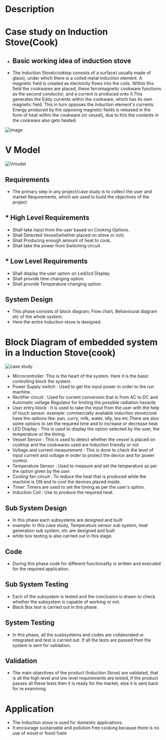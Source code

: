# Description

# Case study on Induction Stove(Cook)
 
* ##  Basic working idea of induction stove
* The Induction Stove\cooktop consists of a surface( usually made of glass), under which  there is a coiled metal induction element. A magnetic field is created as electricity flows into the coils. Within this field the cookwares are placed, these ferromagnetic cookware functions as the second conductor, and a current is produced onto it.This generates the Eddy currents  within the cookware, which has its own magnetic field. This in turn opposes the induction element's currents. Energy produced by the opposing magnetic fields is released in the form of heat within the cookware (or vessel), due to this the contents in the cookware also gets heated.

![image](https://user-images.githubusercontent.com/98839182/154838130-46945582-1240-45e6-977f-aed2dd4fa170.PNG)



# V Model
![Vmodel](https://user-images.githubusercontent.com/98839182/154838144-54c6a596-d881-4a77-a6fc-0df5cc9eb75f.PNG)

## Requirements
* The primary step in any project/case study is to collect the user and market Requirements, which are used to build the objectives of the project
## * High Level Requirements

* Shall take input from the user based on Cooking Options.
* Shall Detected  Vessel(whether placed on stove or not).
* Shall  Producing enough amount of heat to cook.
* Shall take the power from Switching circuit.

 
 ## * Low Level Requirements
 * Shall display the user option on Led/lcd  Display.
 * Shall provide time changing option.
 * Shall provide Temperature changing option.  

 ## System Design
 * This phase consists of block diagram, Flow chart, Behavioural diagram etc of the whole system.
 * Here the entire Induction stove is designed.
 
 # Block Diagram of embedded system in a Induction Stove(cook)
![case study](https://user-images.githubusercontent.com/98839182/154838136-a203cebd-019b-4678-b0f0-a49c12629a5e.PNG)



* Microcontroller :This is the heart of the system. Here it is the basic controlling block the system.
* Power Supply switch :  Used  to get the input power in order to the run machine.
* Rectifier circuit : Used for current conversion that is from AC to DC and Automatic voltage Regulator for limiting the possible  radiation hazards
* User entry block :  It is used to take the input from the user with the help of touch sensor. example: commercially available induction stove\cook have the options like: pan, curry, milk, water, idly, tea etc.There are also some options to set the required time and to increase or decrease heat
* LED Display :  This is used to display the option selected by the user, the temperature or the timing.
* Vessel Sensor : This is used to detect whether the  vessel is placed on cooktop and the cookwares  used are Induction friendly or not
* Voltage and current  measurement :  This is done to check the level of input current and voltage in order to protect the device and for power control.
* Temperature Sensor :  Used to measure and set the temperature as per the option given by the user.
* Cooling fan  circuit :  To reduce the heat that is produced while the machine is ON and to cool the devices placed inside.
* Timer: Timers are used to set the timing as per the user's option.
* Induction Coil :  Use to produce the required heat.

 ## Sub System Design
 * In this phase each subsystems are designed and built
 * example: In this case study, Temperature sensor sub system, heat generation sub system, etc are designed and built
 * white box testing is also carried out in this stage.
 ## Code
 * During this phase code for different functionality is written and executed for the required application.

 ## Sub System Testing
 * Each of the subsystem is tested and the conclusion is drawn to check whether the subsystem is capable of working or not.
 * Black Box test is carried out in this phase.

## System Testing
* In this phase, all the susbsystems and codes are collaborated or integrated and test is carried out. If all the tests are passed then the system is sent for validation.

## Validation
* The main objectives of the product (Induction Stove)  are validated, that is all the high level and low level requirements are tested, if the product passes all these tests then it is ready for the market, else it is sent back for re examining
 


# Application
* The Induction stove is used for domestic applications.
* It encourage sustainable and pollution free cooking because there is no use of wood or fossil fuels

